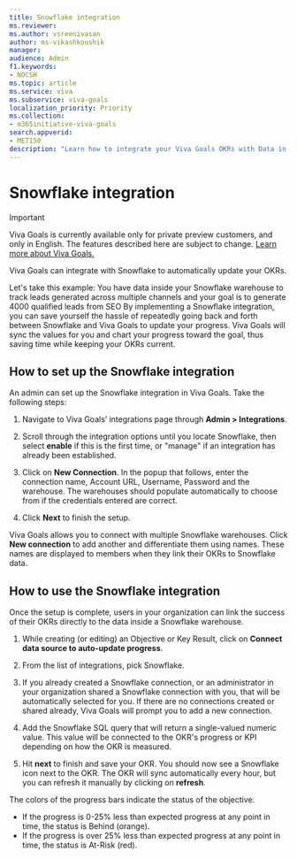 ```yaml
---
title: Snowflake integration
ms.reviewer: 
ms.author: vsreenivasan
author: ms-vikashkoushik
manager: 
audience: Admin
f1.keywords:
- NOCSH
ms.topic: article
ms.service: viva
ms.subservice: viva-goals
localization_priority: Priority
ms.collection:  
- m365initiative-viva-goals  
search.appverid:
- MET150
description: "Learn how to integrate your Viva Goals OKRs with Data in Snowflake."
---
```


# Snowflake integration

> [!IMPORTANT] 
> Viva Goals is currently available only for private preview customers, and only in English. The features described here are subject to change. [Learn more about Viva Goals.](https://go.microsoft.com/fwlink/?linkid=2189933)

Viva Goals can integrate with Snowflake to automatically update your OKRs. 

Let's take this example: You have data inside your Snowflake warehouse to track leads generated across multiple channels and your goal is to generate 4000 qualified leads from SEO By implementing a Snowflake integration, you can save yourself the hassle of repeatedly going back and forth between Snowflake and Viva Goals to update your progress. Viva Goals will sync the values for you and chart your progress toward the goal, thus saving time while keeping your OKRs current.

## How to set up the Snowflake integration 

An admin can set up the Snowflake integration in Viva Goals. Take the following steps: 

1. Navigate to Viva Goals’ integrations page through **Admin > Integrations**.

2. Scroll through the integration options until you locate Snowflake, then select **enable** if this is the first time, or "manage" if an integration has already been established.

3. Click on **New Connection**. In the popup that follows, enter the connection name, Account URL, Username, Password and the warehouse. The warehouses should populate automatically to choose from if the credentials entered are correct. 

4. Click **Next** to finish the setup.

Viva Goals allows you to connect with multiple Snowflake warehouses. Click **New connection** to add another and differentiate them using names. These names are displayed to members when they link their OKRs to Snowflake data.

## How to use the Snowflake integration

Once the setup is complete, users in your organization can link the success of their OKRs directly to the data inside a Snowflake warehouse.

1. While creating (or editing) an Objective or Key Result, click on **Connect data source to auto-update progress**.
1. From the list of integrations, pick Snowflake.

1. If you already created a Snowflake connection, or an administrator in your organization shared a Snowflake connection with you, that will be automatically selected for you. If there are no connections created or shared already, Viva Goals will prompt you to add a new connection.
1. Add the Snowflake SQL query that will return a single-valued numeric value. This value will be connected to the OKR's progress or KPI depending on how the OKR is measured.

1. Hit **next** to finish and save your OKR. You should now see a Snowflake icon next to the OKR. The OKR will sync automatically every hour, but you can refresh it manually by clicking on **refresh**.

The colors of the progress bars indicate the status of the objective.

 - If the progress is 0-25% less than expected progress at any point in time, the status is Behind (orange).
 - If the progress is over 25% less than expected progress at any point in time, the status is At-Risk (red).

